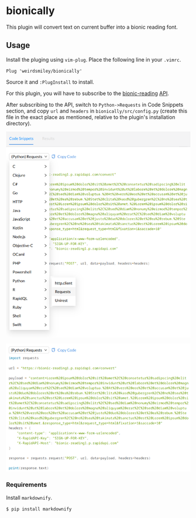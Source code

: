 # bionically

This plugin will convert text on current buffer into a bionic reading font.

## Usage

Install the pluging using `vim-plug`. Place the following line in your `.vimrc`.

```vimscript
Plug 'weirdsmiley/bionically'
```

Source it and `:PlugInstall` to install.

For this plugin, you will have to subscribe to the [bionic-reading](https://bionic-reading.com/) [API](https://rapidapi.com/bionic-reading-bionic-reading-default/api/bionic-reading1/).

After subscribing to the API, switch to `Python->Requests` in Code Snippets section, and copy `url` and `headers` in `bionically/src/config.py` (create this file in the exact place as mentioned, relative to the plugin's installation directory).

![Switch to Python->Requests](./assets/Img1.png?raw=true)


![Copy url and headers](./assets/Img2.png?raw=true)

### Requirements

Install `markdownify`.

```bash
$ pip install markdownify
```
